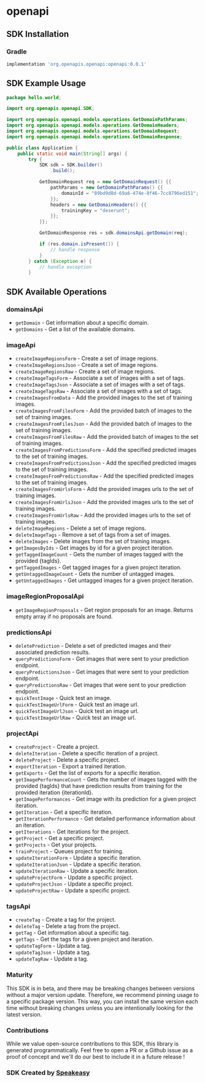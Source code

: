 # openapi

<!-- Start SDK Installation -->
## SDK Installation

### Gradle

```groovy
implementation 'org.openapis.openapi:openapi:0.0.1'
```
<!-- End SDK Installation -->

## SDK Example Usage
<!-- Start SDK Example Usage -->
```java
package hello.world;

import org.openapis.openapi.SDK;

import org.openapis.openapi.models.operations.GetDomainPathParams;
import org.openapis.openapi.models.operations.GetDomainHeaders;
import org.openapis.openapi.models.operations.GetDomainRequest;
import org.openapis.openapi.models.operations.GetDomainResponse;

public class Application {
    public static void main(String[] args) {
        try {
            SDK sdk = SDK.builder()
                .build();

            GetDomainRequest req = new GetDomainRequest() {{
                pathParams = new GetDomainPathParams() {{
                    domainId = "89bd9d8d-69a6-474e-8f46-7cc8796ed151";
                }};
                headers = new GetDomainHeaders() {{
                    trainingKey = "deserunt";
                }};
            }};            

            GetDomainResponse res = sdk.domainsApi.getDomain(req);

            if (res.domain.isPresent()) {
                // handle response
            }
        } catch (Exception e) {
            // handle exception
        }
```
<!-- End SDK Example Usage -->

<!-- Start SDK Available Operations -->
## SDK Available Operations


### domainsApi

* `getDomain` - Get information about a specific domain.
* `getDomains` - Get a list of the available domains.

### imageApi

* `createImageRegionsForm` - Create a set of image regions.
* `createImageRegionsJson` - Create a set of image regions.
* `createImageRegionsRaw` - Create a set of image regions.
* `createImageTagsForm` - Associate a set of images with a set of tags.
* `createImageTagsJson` - Associate a set of images with a set of tags.
* `createImageTagsRaw` - Associate a set of images with a set of tags.
* `createImagesFromData` - Add the provided images to the set of training images.
* `createImagesFromFilesForm` - Add the provided batch of images to the set of training images.
* `createImagesFromFilesJson` - Add the provided batch of images to the set of training images.
* `createImagesFromFilesRaw` - Add the provided batch of images to the set of training images.
* `createImagesFromPredictionsForm` - Add the specified predicted images to the set of training images.
* `createImagesFromPredictionsJson` - Add the specified predicted images to the set of training images.
* `createImagesFromPredictionsRaw` - Add the specified predicted images to the set of training images.
* `createImagesFromUrlsForm` - Add the provided images urls to the set of training images.
* `createImagesFromUrlsJson` - Add the provided images urls to the set of training images.
* `createImagesFromUrlsRaw` - Add the provided images urls to the set of training images.
* `deleteImageRegions` - Delete a set of image regions.
* `deleteImageTags` - Remove a set of tags from a set of images.
* `deleteImages` - Delete images from the set of training images.
* `getImagesByIds` - Get images by id for a given project iteration.
* `getTaggedImageCount` - Gets the number of images tagged with the provided {tagIds}.
* `getTaggedImages` - Get tagged images for a given project iteration.
* `getUntaggedImageCount` - Gets the number of untagged images.
* `getUntaggedImages` - Get untagged images for a given project iteration.

### imageRegionProposalApi

* `getImageRegionProposals` - Get region proposals for an image. Returns empty array if no proposals are found.

### predictionsApi

* `deletePrediction` - Delete a set of predicted images and their associated prediction results.
* `queryPredictionsForm` - Get images that were sent to your prediction endpoint.
* `queryPredictionsJson` - Get images that were sent to your prediction endpoint.
* `queryPredictionsRaw` - Get images that were sent to your prediction endpoint.
* `quickTestImage` - Quick test an image.
* `quickTestImageUrlForm` - Quick test an image url.
* `quickTestImageUrlJson` - Quick test an image url.
* `quickTestImageUrlRaw` - Quick test an image url.

### projectApi

* `createProject` - Create a project.
* `deleteIteration` - Delete a specific iteration of a project.
* `deleteProject` - Delete a specific project.
* `exportIteration` - Export a trained iteration.
* `getExports` - Get the list of exports for a specific iteration.
* `getImagePerformanceCount` - Gets the number of images tagged with the provided {tagIds} that have prediction results from
training for the provided iteration {iterationId}.
* `getImagePerformances` - Get image with its prediction for a given project iteration.
* `getIteration` - Get a specific iteration.
* `getIterationPerformance` - Get detailed performance information about an iteration.
* `getIterations` - Get iterations for the project.
* `getProject` - Get a specific project.
* `getProjects` - Get your projects.
* `trainProject` - Queues project for training.
* `updateIterationForm` - Update a specific iteration.
* `updateIterationJson` - Update a specific iteration.
* `updateIterationRaw` - Update a specific iteration.
* `updateProjectForm` - Update a specific project.
* `updateProjectJson` - Update a specific project.
* `updateProjectRaw` - Update a specific project.

### tagsApi

* `createTag` - Create a tag for the project.
* `deleteTag` - Delete a tag from the project.
* `getTag` - Get information about a specific tag.
* `getTags` - Get the tags for a given project and iteration.
* `updateTagForm` - Update a tag.
* `updateTagJson` - Update a tag.
* `updateTagRaw` - Update a tag.
<!-- End SDK Available Operations -->

### Maturity

This SDK is in beta, and there may be breaking changes between versions without a major version update. Therefore, we recommend pinning usage 
to a specific package version. This way, you can install the same version each time without breaking changes unless you are intentionally 
looking for the latest version.

### Contributions

While we value open-source contributions to this SDK, this library is generated programmatically. 
Feel free to open a PR or a Github issue as a proof of concept and we'll do our best to include it in a future release !

### SDK Created by [Speakeasy](https://docs.speakeasyapi.dev/docs/using-speakeasy/client-sdks)
